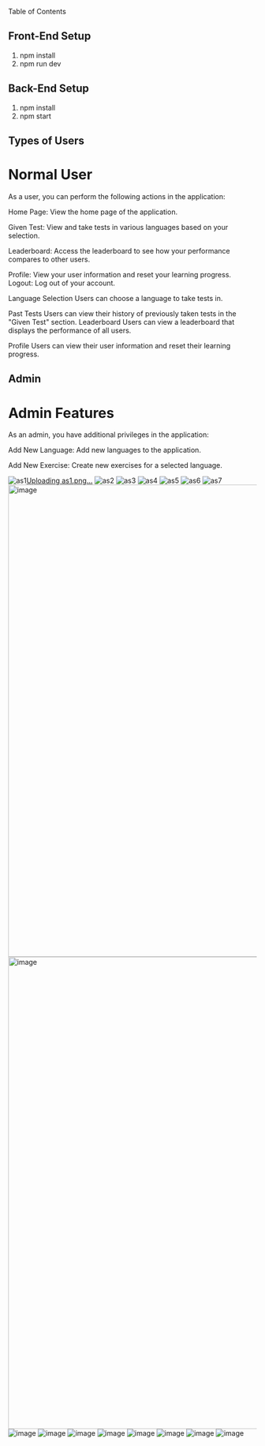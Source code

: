 Table of Contents

## Front-End Setup

1. npm install
2. npm run dev


## Back-End Setup
1. npm install 
2. npm start

## Types of Users
# Normal User 
As a user, you can perform the following actions in the application:

 Home Page: View the home page of the application.

 Given Test: View and take tests in various languages based on your selection.

Leaderboard: Access the leaderboard to see how your performance compares to other users.

Profile: View your user information and reset your learning progress.
 Logout: Log out of your account.

 Language Selection
Users can choose a language to take tests in.

 Past Tests
Users can view their history of previously taken tests in the "Given Test" section.
 Leaderboard
Users can view a leaderboard that displays the performance of all users.

Profile
Users can view their user information and reset their learning progress.

## Admin
# Admin Features
As an admin, you have additional privileges in the application:

 Add New Language: Add new languages to the application.

 Add New Exercise: Create new exercises for a selected language.


![as1](https://github.com/niteshkumar257/assignment_emittr/assets/78474492/f1cfaa64-749c-4b0b-9285-0f5f070c084c)[Uploading as1.png…]()
![as2](https://github.com/niteshkumar257/assignment_emittr/assets/78474492/4db00f18-0aa3-4a54-9baa-cf1a4ab297f5)
![as3](https://github.com/niteshkumar257/assignment_emittr/assets/78474492/537d7270-730b-4147-9dc6-17620a1f06ba)
![as4](https://github.com/niteshkumar257/assignment_emittr/assets/78474492/8ea6dadc-f710-4845-b540-f3ef7a80a23f)
![as5](https://github.com/niteshkumar257/assignment_emittr/assets/78474492/24e97120-9607-4567-93c7-4ff424d8ecb9)
![as6](https://github.com/niteshkumar257/assignment_emittr/assets/78474492/29ef8872-99b4-4706-bec7-8ef57bc2e192)
![as7](https://github.com/niteshkumar257/assignment_emittr/assets/78474492/ab55e57a-250d-4f2f-b44a-85be177dad0c)
<img width="956" alt="image" src="https://github.com/niteshkumar257/assignment_emittr/assets/78474492/b2f55da7-ed51-49ec-b1ff-b4b98094ed29">
<img width="956" alt="image" src="https://github.com/niteshkumar257/assignment_emittr/assets/78474492/ca61e9a4-b281-4482-98e7-0c195d85de9d">
![image](https://github.com/niteshkumar257/assignment_emittr/assets/78474492/efac1619-2beb-46f1-8b4b-0888e05a66d7)
![image](https://github.com/niteshkumar257/assignment_emittr/assets/78474492/3251d5bb-cac1-4522-a8ff-8c7746be2683)
![image](https://github.com/niteshkumar257/assignment_emittr/assets/78474492/4a533027-5f12-4b28-ac29-64cf123a0a1a)
![image](https://github.com/niteshkumar257/assignment_emittr/assets/78474492/8a7608d5-3cbd-4213-a6c1-5ddce897a1d2)
![image](https://github.com/niteshkumar257/assignment_emittr/assets/78474492/46de8a0c-c976-4dd3-9335-ca3d50bb2beb)
![image](https://github.com/niteshkumar257/assignment_emittr/assets/78474492/6ccb9523-0346-4055-8b75-ea02b7739167)
![image](https://github.com/niteshkumar257/assignment_emittr/assets/78474492/6a92b193-6391-4d51-a79e-c1f0dacb5754)
![image](https://github.com/niteshkumar257/assignment_emittr/assets/78474492/c143859b-85ba-43c1-9214-d5de4f53eae3)

